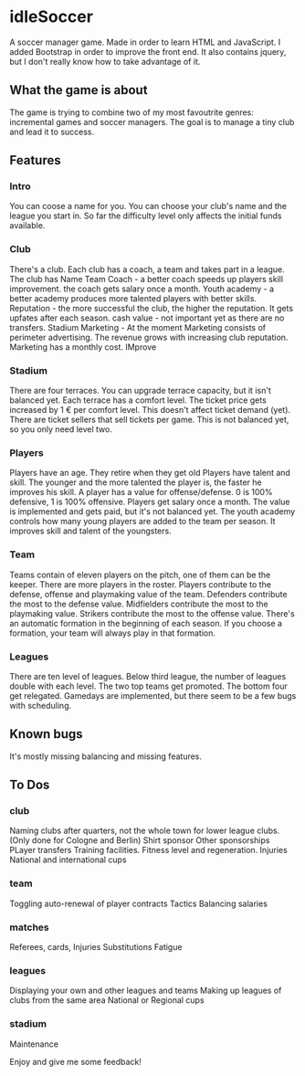 # idleSoccer
A soccer manager game. Made in order to learn HTML and JavaScript. 
I added Bootstrap in order to improve the front end. It also contains jquery, but I don't really know how to take advantage of it.

## What the game is about ##

The game is trying to combine two of my most favoutrite genres: incremental games and soccer managers.
The goal is to manage a tiny club and lead it to success.

## Features ##

### Intro ###

You can coose a name for you. You can choose your club's name and the league you start in. So far the difficulty level only affects the initial funds available.

### Club ###
There's a club. Each club has a coach, a team and takes part in a league.
The club has
Name 
Team
Coach - a better coach speeds up players skill improvement. the coach gets salary once a month.
Youth academy - a better academy produces more talented players with better skills.
Reputation - the more successful the club, the higher the reputation. It gets upfates after each season.
cash value - not important yet as there are no transfers.
Stadium
Marketing - At the moment Marketing consists of perimeter advertising. The revenue grows with increasing club reputation. Marketing has a monthly cost. IMprove 

### Stadium ### 
There are four terraces. You can upgrade terrace capacity, but it isn't balanced yet.
Each terrace has a comfort level. The ticket price gets increased by 1 € per comfort level. This doesn't affect ticket demand (yet).
There are ticket sellers that sell tickets per game. This is not balanced yet, so you only need level two.

### Players ###
Players have an age. They retire when they get old
Players have talent and skill.
The younger and the more talented the player is, the faster he improves his skill. 
A player has a value for offense/defense. 0 is 100% defensive, 1 is 100% offensive.
Players get salary once a month. The value is implemented and gets paid, but it's not balanced yet.
The youth academy controls how many young players are added to the team per season. It improves skill and talent of the youngsters.

### Team ###
Teams contain of eleven players on the pitch, one of them can be the keeper. There are more players in the roster.
Players contribute to the defense, offense and playmaking value of the team. 
Defenders contribute the most to the defense value.
Midfielders contribute the most to the playmaking value.
Strikers contribute the most to the offense value.
There's an automatic formation in the beginning of each season. If you choose a formation, your team will always play in that formation. 

### Leagues ###
There are ten level of leagues. Below third league, the number of leagues double with each level. 
The two top teams get promoted. The bottom four get relegated.
Gamedays are implemented, but there seem to be a few bugs with scheduling.

## Known bugs ##

It's mostly missing balancing and missing features. 

## To Dos ##

### club ###
Naming clubs after quarters, not the whole town for lower league clubs. (Only done for Cologne and Berlin)
Shirt sponsor
Other sponsorships
PLayer transfers
Training facilities.
Fitness level and regeneration.
Injuries
National and international cups

### team ###
Toggling auto-renewal of player contracts
Tactics
Balancing salaries

### matches ###
Referees, cards, 
Injuries
Substitutions
Fatigue


### leagues ###
Displaying your own and other leagues and teams
Making up leagues of clubs from the same area
National or Regional cups

### stadium ###
Maintenance

Enjoy and give me some feedback!
